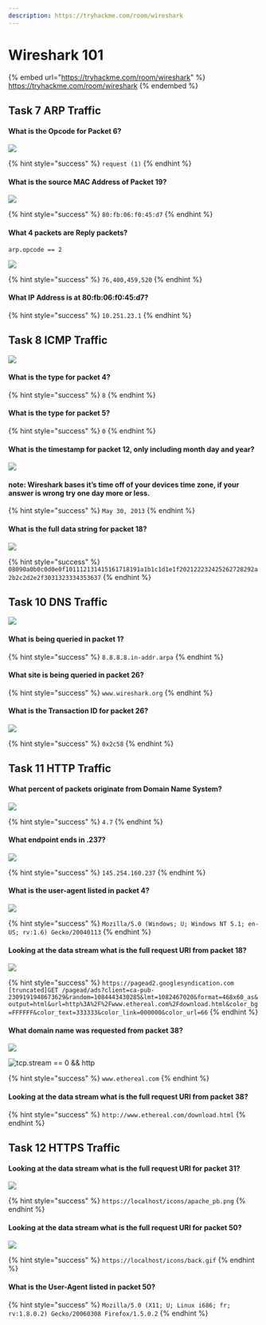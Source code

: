 ```yaml
---
description: https://tryhackme.com/room/wireshark
---
```


# Wireshark 101

{% embed url="https://tryhackme.com/room/wireshark" %}
https://tryhackme.com/room/wireshark
{% endembed %}

## Task 7 ARP Traffic

#### What is the Opcode for Packet 6?

![](<../../.gitbook/assets/Screenshot from 2022-03-08 22-11-34.png>)

{% hint style="success" %}
`request (1)`
{% endhint %}

#### What is the source MAC Address of Packet 19?

![](<../../.gitbook/assets/Screenshot from 2022-03-08 22-13-24.png>)

{% hint style="success" %}
`80:fb:06:f0:45:d7`
{% endhint %}

#### What 4 packets are Reply packets?

```
arp.opcode == 2
```

![](<../../.gitbook/assets/Screenshot from 2022-03-08 22-14-38.png>)

{% hint style="success" %}
`76,400,459,520`
{% endhint %}

#### What IP Address is at 80:fb:06:f0:45:d7?

{% hint style="success" %}
`10.251.23.1`
{% endhint %}

## Task 8 ICMP Traffic

![](<../../.gitbook/assets/Screenshot from 2022-03-08 22-27-45.png>)

#### What is the type for packet 4?

{% hint style="success" %}
`8`
{% endhint %}

#### What is the type for packet 5?

{% hint style="success" %}
`0`
{% endhint %}

#### What is the timestamp for packet 12, only including month day and year?

![](<../../.gitbook/assets/Screenshot from 2022-03-08 22-29-24.png>)

#### note: Wireshark bases it’s time off of your devices time zone, if your answer is wrong try one day more or less.

{% hint style="success" %}
`May 30, 2013`
{% endhint %}

#### What is the full data string for packet 18?

![](<../../.gitbook/assets/Screenshot from 2022-03-08 22-30-10.png>)

{% hint style="success" %}
`08090a0b0c0d0e0f101112131415161718191a1b1c1d1e1f202122232425262728292a2b2c2d2e2f3031323334353637`
{% endhint %}

## Task 10 DNS Traffic

![](<../../.gitbook/assets/Screenshot from 2022-03-08 22-40-50.png>)

#### What is being queried in packet 1?

{% hint style="success" %}
`8.8.8.8.in-addr.arpa`
{% endhint %}

#### What site is being queried in packet 26?

{% hint style="success" %}
`www.wireshark.org`
{% endhint %}

#### What is the Transaction ID for packet 26?

![](<../../.gitbook/assets/Screenshot from 2022-03-08 22-42-28.png>)

{% hint style="success" %}
`0x2c58`
{% endhint %}

## Task 11 HTTP Traffic

#### What percent of packets originate from Domain Name System?

![](<../../.gitbook/assets/Screenshot from 2022-03-08 22-49-45.png>)

{% hint style="success" %}
`4.7`
{% endhint %}

#### What endpoint ends in .237?

![](<../../.gitbook/assets/Screenshot from 2022-03-08 22-50-42.png>)

{% hint style="success" %}
`145.254.160.237`
{% endhint %}

#### What is the user-agent listed in packet 4?

![](<../../.gitbook/assets/Screenshot from 2022-03-08 22-52-24.png>)

{% hint style="success" %}
`Mozilla/5.0 (Windows; U; Windows NT 5.1; en-US; rv:1.6) Gecko/20040113`
{% endhint %}

#### Looking at the data stream what is the full request URI from packet 18?

![](<../../.gitbook/assets/Screenshot from 2022-03-08 22-55-20.png>)

{% hint style="success" %}
`https://pagead2.googlesyndication.com [truncated]GET /pagead/ads?client=ca-pub-2309191948673629&random=1084443430285&lmt=1082467020&format=468x60_as&output=html&url=http%3A%2F%2Fwww.ethereal.com%2Fdownload.html&color_bg=FFFFFF&color_text=333333&color_link=000000&color_url=66`
{% endhint %}

#### What domain name was requested from packet 38?

![](<../../.gitbook/assets/Screenshot from 2022-03-08 22-57-45.png>)

![tcp.stream == 0 && http](<../../.gitbook/assets/Screenshot from 2022-03-08 22-58-42.png>)

{% hint style="success" %}
`www.ethereal.com`
{% endhint %}

#### Looking at the data stream what is the full request URI from packet 38?

{% hint style="success" %}
`http://www.ethereal.com/download.html`
{% endhint %}

## Task 12 HTTPS Traffic

#### Looking at the data stream what is the full request URI for packet 31?

![](<../../.gitbook/assets/Screenshot from 2022-03-08 23-10-13.png>)

{% hint style="success" %}
`https://localhost/icons/apache_pb.png`
{% endhint %}

#### Looking at the data stream what is the full request URI for packet 50?

![](<../../.gitbook/assets/Screenshot from 2022-03-08 23-10-57.png>)

{% hint style="success" %}
`https://localhost/icons/back.gif`
{% endhint %}

#### What is the User-Agent listed in packet 50?

{% hint style="success" %}
`Mozilla/5.0 (X11; U; Linux i686; fr; rv:1.8.0.2) Gecko/20060308 Firefox/1.5.0.2`
{% endhint %}
